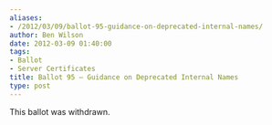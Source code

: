 ```yaml
---
aliases:
- /2012/03/09/ballot-95-guidance-on-deprecated-internal-names/
author: Ben Wilson
date: 2012-03-09 01:40:00
tags:
- Ballot
- Server Certificates
title: Ballot 95 – Guidance on Deprecated Internal Names
type: post
---
```


This ballot was withdrawn.